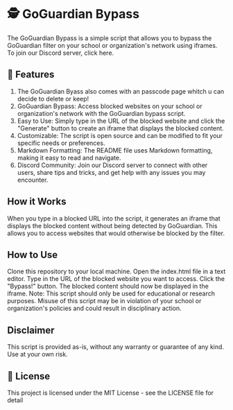 # 🕵️ GoGuardian Bypass

The GoGuardian Bypass is a simple script that allows you to bypass the GoGuardian filter on your school or organization's network using iframes. 
To join our Discord server, click here.


## 🚀 Features
1. The GoGuardian Byass also comes with an passcode page whitch u can decide to delete or keep!
1. GoGuardian Bypass: Access blocked websites on your school or organization's network with the GoGuardian bypass script.
2. Easy to Use: Simply type in the URL of the blocked website and click the "Generate" button to create an iframe that displays the blocked content.
3. Customizable: The script is open source and can be modified to fit your specific needs or preferences.
4. Markdown Formatting: The README file uses Markdown formatting, making it easy to read and navigate.
5. Discord Community: Join our Discord server to connect with other users, share tips and tricks, and get help with any issues you may encounter.


## How it Works
When you type in a blocked URL into the script, it generates an iframe that displays the blocked content without being detected by GoGuardian. This allows you to access websites that would otherwise be blocked by the filter.

## How to Use
Clone this repository to your local machine.
Open the index.html file in a text editor.
Type in the URL of the blocked website you want to access.
Click the "Bypass!" button.
The blocked content should now be displayed in the iframe.
Note: This script should only be used for educational or research purposes. Misuse of this script may be in violation of your school or organization's policies and could result in disciplinary action.



## Disclaimer
This script is provided as-is, without any warranty or guarantee of any kind. Use at your own risk.

## 📝 License
This project is licensed under the MIT License - see the LICENSE file for detail
